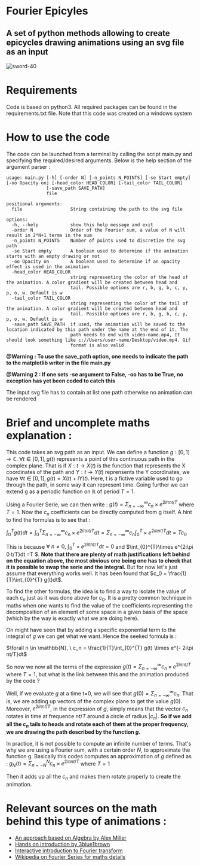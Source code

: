 # Fourier Epicyles

A set of python methods allowing to create epicycles drawing animations using an svg file as an input
---------------------------------------------------------------------------------------------------

![sword-40](https://user-images.githubusercontent.com/72730254/179226941-c42e0747-91d7-4ed1-8c77-1b3d39f7354c.gif)

# Requirements

Code is based on python3. All required packages can be found in the requirements.txt file.
Note that this code was created on a windows system

# How to use the code

The code can be launched from a terminal by calling the script main.py and specifying the required/desired arguments. Below is the help section of the argument parser :

```
usage: main.py [-h] [-order N] [-n_points N_POINTS] [-se Start empty] [-oo Opacity on] [-head_color HEAD_COLOR] [-tail_color TAIL_COLOR]
               [-save_path SAVE_PATH]
               file

positional arguments:
  file                  String containing the path to the svg file

options:
  -h, --help            show this help message and exit
  -order N              Order of the Fourier sum, a value of N will result in 2*N+1 terms in the sum
  -n_points N_POINTS    Number of points used to discretize the svg path
  -se Start empty       A boolean used to determine if the animation starts with an empty drawing or not
  -oo Opacity on        A boolean used to determine if an opacity effect is used in the animation
  -head_color HEAD_COLOR
                        string representing the color of the head of the animation. A color gradient will be created between head and      
                        tail. Possible options are r, b, g, b, c, y, p, o, w. Default is w
  -tail_color TAIL_COLOR
                        string representing the color of the tail of the animation. A color gradient will be created between head and      
                        tail. Possible options are r, b, g, b, c, y, p, o, w. Default is w
  -save_path SAVE_PATH  if used, the animation will be saved to the location indicated by this path under the name at the end of it. The   
                        path needs to end with video-name.mp4, It should look something like c://Users/user-name/Desktop/video.mp4. Gif    
                        format is also valid
```
**@Warning : To use the save_path option, one needs to indicate the path to the matplotlib writer in the file main.py**

**@Warning 2 : If one sets -se argument to False, -oo has to be True, no exception has yet been coded to catch this**

The input svg file has to contain at list one path otherwise no animation can be rendered

# Brief and uncomplete maths explanation :

This code takes an svg path as an input. We can define a function $g : [0,1] \rightarrow \mathbb{C}$. $\forall t \in [0,1], g(t)$ represents a point of this continuous path in the complex plane. That is if $X : t \rightarrow X(t)$ is the function that represents the X coordinates of the path and $Y : t \rightarrow Y(t)$ reprensents the Y coordinates, we have $\forall t \in [0,1],  g(t) = X(t) + iY(t)$. Here, t is a fictive variable used to go through the path, in some way it can represent time. Going further we can extend g as a periodic function on $\mathbb{R}$ of period $T=1$. 

Using a Fourier Serie, we can then write : $g(t) = \Sigma_{n=-\infty}^{\infty} c_n\times e^{2i\pi nt/T}$ where $T=1$. Now the $c_n$ coefficients can be directly computed from g itself. A hint to find the formulas is to see that :

$\int_{0}^{T} g(t)dt = \int_{0}^{T}\Sigma_{n=-\infty}^{\infty} c_n\times e^{2i\pi nt/T}dt = \Sigma_{n=-\infty}^{\infty} c_n \int_{0}^{T}\times e^{2i\pi nt/T}dt = T c_0$

This is because $\forall \  n \neq 0, \ \int_{0}^{T}\times e^{2i\pi nt/T}dt = 0$ and $\int_{0}^{T}\times e^{2i\pi 0 t/T}dt =T $. **Note that there are plenty of math justifications left behind on the equation above, the most obvious one being one has to check that it is possible to swap the serie and the integral.** But for now let's just assume that everything works well. It has been found that $c_0 = \frac{1}{T}\int_{0}^{T} g(t)dt$. 

To find the other formulas, the idea is to find a way to isolate the value of each $c_n$ just as it was done above for $c_0$. It is a pretty common technique in maths when one wants to find the value of the coefficients representing the decomposition of an element of some space in a given basis of the space (which by the way is exactly what we are doing here).

On might have seen that by adding a specific exponential term to the integral of $g$ we can get what we want. Hence the seeked formula is : 

$\forall n \in \mathbb{N}, \ c_n = \frac{1}{T}\int_{0}^{T} g(t) \times e^{- 2i\pi nt/T}dt$

So now we now all the terms of the expression $g(t) = \Sigma_{n=-\infty}^{\infty} c_n\times e^{2i\pi nt/T}$ where $T=1$, but what is the link between this and the animation produced by the code ?

Well, if we evaluate $g$ at a time t=0, we will see that $g(0) = \Sigma_{n=-\infty}^{\infty} c_n$. That is, we are adding up vectors of the complex plane to get the value $g(0)$. Moreover, $e^{2i\pi nt/T}$, in the expression of $g$, simply means that the vector $c_n$ rotates in time at frequence $nt/T$ around a circle of radius $|c_n|$. **So if we add all the $c_n$ tails to heads and rotate each of them at the proper frequency, we are drawing the path described by the function $g$.**

In practice, it is not possible to compute an infinite number of terms. That's why we are using a Fourier sum, with a certain order $N$, to approximate the function g. Basically this codes computes an approximation of $g$ defined as : 
$g_N(t) = \Sigma_{n=-N}^{N} c_n\times e^{2i\pi nt/T}$ where $T=1$

Then it adds up all the $c_n$ and makes them rotate properly to create the animation.


# Relevant sources on the math behind this type of animations :

   + [An approach based on Algebra by Alex Miller](https://alex.miller.im/posts/fourier-series-spinning-circles-visualization/)
   + [Hands on introduction by 3blue1brown](https://www.youtube.com/watch?v=r6sGWTCMz2k&list=RDCMUCYO_jab_esuFRV4b17AJtAw&index=3)
   + [Interactive introduction to Fourier transform](https://www.jezzamon.com/fourier/index.html)
   + [Wikipedia on Fourier Series for maths details](https://en.wikipedia.org/wiki/Fourier_series)

